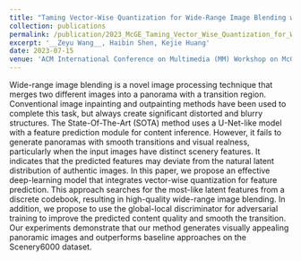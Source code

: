```yaml
---
title: "Taming Vector-Wise Quantization for Wide-Range Image Blending with Smooth Transition"
collection: publications
permalink: /publication/2023_McGE_Taming_Vector_Wise_Quantization_for_Wide_Range_Image
excerpt: '__Zeyu Wang__, Haibin Shen, Kejie Huang'
date: 2023-07-15
venue: 'ACM International Conference on Multimedia (MM) Workshop on McGE'
---
```


Wide-range image blending is a novel image processing technique that merges two different images into a panorama with a transition region. Conventional image inpainting and outpainting methods have been used to complete this task, but always create significant distorted and blurry structures. The State-Of-The-Art (SOTA) method uses a U-Net-like model with a feature prediction module for content inference. However, it fails to generate panoramas with smooth transitions and visual realness, particularly when the input images have distinct scenery features. It indicates that the predicted features may deviate from the natural latent distribution of authentic images. In this paper, we propose an effective deep-learning model that integrates vector-wise quantization for feature prediction. This approach searches for the most-like latent features from a discrete codebook, resulting in high-quality wide-range image blending. In addition, we propose to use the global-local discriminator for adversarial training to improve the predicted content quality and smooth the transition. Our experiments demonstrate that our method generates visually appealing panoramic images and outperforms baseline approaches on the Scenery6000 dataset.
